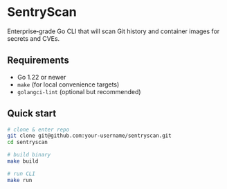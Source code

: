 # SentryScan

Enterprise‑grade Go CLI that will scan Git history and container images for secrets and CVEs.

## Requirements
* Go 1.22 or newer
* `make` (for local convenience targets)
* `golangci-lint` (optional but recommended)

## Quick start

```bash
# clone & enter repo
git clone git@github.com:your-username/sentryscan.git
cd sentryscan

# build binary
make build

# run CLI
make run

